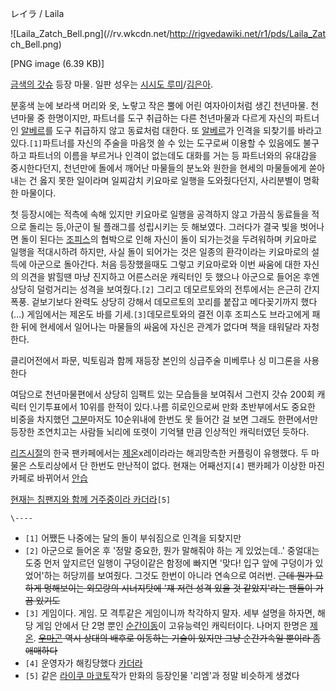 レイラ / Laila

![Laila_Zatch_Bell.png](//rv.wkcdn.net/http://rigvedawiki.net/r1/pds/Laila_Zat
ch_Bell.png)

[PNG image (6.39 KB)]

[금색의 갓슈](%EA%B8%88%EC%83%89%EC%9D%98%20%EA%B0%93%EC%8A%88.md) 등장 마물. 일판 성우는
[시시도 루미](%EC%8B%9C%EC%8B%9C%EB%8F%84%20%EB%A3%A8%EB%AF%B8.md)/[김은아](%EA%B9%80%EC%9D%80%EC%95%84.md).

분홍색 눈에 보라색 머리와 옷, 노랗고 작은 뿔에 어린 여자아이처럼 생긴 천년마물. 천년마물 중 한명이지만, 파트너를 도구 취급하는 다른
천년마물과 다르게 자신의 파트너인 [알베르](%EC%95%8C%EB%B2%A0%EB%A5%B4.md)를 도구 취급하지 않고 동료처럼
대한다. 또 [알베르](%EC%95%8C%EB%B2%A0%EB%A5%B4.md)가 인격을 되찾기를 바라고 있다.`[1]`파트너를 자신의
주술을 마음껏 쓸 수 있는 도구로써 이용할 수 있음에도 불구하고 파트너의 이름을 부르거나 인격이 없는데도 대화를 거는 등 파트너와의 유대감을
중시한다던지, 천년만에 돌에서 깨어난 마물들의 분노와 원한을 현세의 마물들에게 쏟아내는 건 옳지 못한 일이라며 일찌감치 키요마로 일행을
도와줬다던지, 사리분별이 명확한 마물이다.

첫 등장시에는 적측에 속해 있지만 키요마로 일행을 공격하지 않고 가끔식 동료들을 적으로 돌리는 등,아군이 될 플래그를 성립시키는 듯
해보였다. 그러다가 결국 빛을 벗어나면 돌이 된다는 [조피스](%EC%A1%B0%ED%94%BC%EC%8A%A4.md)의 협박으로 인해
자신이 돌이 되가는것을 두려워하며 키요마로 일행을 적대시하려 하지만, 사실 돌이 되어가는 것은 일종의 환각이라는 키요마로의 설득에 아군으로
돌아간다. 처음 등장했을때도 그렇고 키요마로와 이번 싸움에 대한 자신의 의견을 밝힐땐 마냥 진지하고 어른스러운 캐릭터인 듯 했으나 아군으로
들어온 후엔 상당히 덜렁거리는 성격을 보여줬다.`[2]` 그리고 데모르토와의 전투에서는 은근히 간지폭풍. 겉보기보다 완력도 상당히 강해서
데모르토의 꼬리를 붙잡고 메다꽂기까지 했다(…) 게임에서는 제온도 바를 기세.`[3]`데모르토와의 결전 이후 조피스도 브라고에게 패한 뒤에
현세에서 일어나는 마물들의 싸움에 자신은 관계가 없다며 책을 태워달라 자청한다.

클리어전에서 파문, 빅토림과 함께 재등장 본인의 싱급주술 미베루나 싱 미그론을 사용한다

여담으로 천년마물편에서 상당히 임팩트 있는 모습들을 보여줘서 그런지 갓슈 200회 캐릭터 인기투표에서 10위를 한적이 있다.나름 히로인으로써
만화 초반부에서도 중요한 비중을 차지했던 [그분](%EB%AF%B8%EC%A6%88%EB%85%B8%20%EC%8A%A4%EC%A6%88%EB%A9%94.md)마저도 10순위내에
한번도 못 들어간 걸 보면 그래도 한편에서만 등장한 조연치고는 사람들 뇌리에 또렷이 기억됄 만큼 인상적인 캐릭터였던 듯하다.

[리즈시절](%EB%A6%AC%EC%A6%88%EC%8B%9C%EC%A0%88.md)의 한국 팬카페에서는
[제온](%EC%A0%9C%EC%98%A8.md)x레이라라는 해괴망측한 커플링이 유행했다. 두 마물은 스토리상에서 단 한번도 만난적이
없다. 현재는 어째선지`[4]` 팬카페가 이상한 마진카페로 바뀌어서 [안습](%EC%95%88%EC%8A%B5.md)

[현재는 침팬지와 함께 거주중이라 카더라](%EB%8F%99%EB%AC%BC%EC%9D%98%20%EC%99%95%EA%B5%AD%28%EB%A7%8C%ED%99%94%29.md)`[5]`

`\----`

  * `[1]` 어쨌든 나중에는 달의 돌이 부숴짐으로 인격을 되찾지만
  * `[2]` 아군으로 들어온 후 '정말 중요한, 뭔가 말해줘야 하는 게 있었는데..' 중얼대는 도중 먼저 앞지르던 일행이 구덩이같은 함정에 빠지면 '맞다! 입구 앞에 구덩이가 있었어'하는 허당끼를 보여줬다. 그것도 한번이 아니라 연속으로 여러번. <del>근데 뭔가 묘하게 멍해보이는 외모랑의 시너지탓에 '쟤 저런 성격 있을 것 같았지'라는 팬들이 가끔 있기도</del>
  * `[3]` 게임이다. 게임. 모 격투같은 게임이니까 착각하지 말자. 세부 설명을 하자면, 해당 게임 안에서 단 2명 뿐인 [순간이동](%EC%88%9C%EA%B0%84%EC%9D%B4%EB%8F%99.md)이 고유능력인 캐릭터이다. 나머지 한명은 [제온](%EC%A0%9C%EC%98%A8.md). <del>[우마곤](%EC%9A%B0%EB%A7%88%EA%B3%A4.md) 역시 상대의 배후로 이동하는 기술이 있지만 그냥 순간가속일 뿐이라 좀 애매하다</del>
  * `[4]` 운영자가 해킹당했다 [카더라](%EC%B9%B4%EB%8D%94%EB%9D%BC.md)
  * `[5]` 같은 [라이쿠 마코토](%EB%9D%BC%EC%9D%B4%EC%BF%A0%20%EB%A7%88%EC%BD%94%ED%86%A0.md)작가 만화의 등장인물 '리엠'과 정말 비슷하게 생겼다

